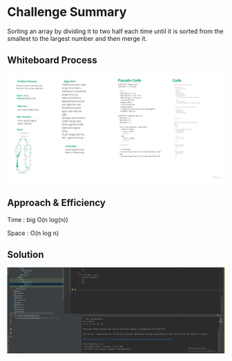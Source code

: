 # Challenge Summary

Sorting an array by dividing it to two half each time until it is sorted from the smallest to the largest number and then merge it.

## Whiteboard Process

![MergeSort](challenge27.jpg)

## Approach & Efficiency

Time : big O(n log(n))

Space : O(n log n)

## Solution

![MergeSort](image27.png)
